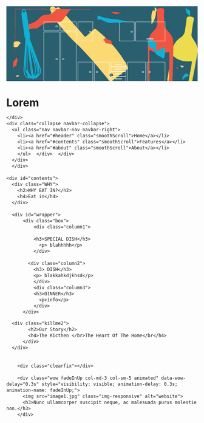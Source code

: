 
<html>
   <head>

<meta name="viewport" content="width=device-width, initial-scale=1">
     <style>
body {
  width: 90%;
  margin: 0 auto;
  }

    .banner {
      position:relative;;

   height: 15px;
      z-index: -1;}
/*HEADER/LOREM*/
#header {position: relative;
	top: -30px;
	text-align: center;
}

h1 {  font-family: 'Montserrat', sans-serif;
	  font-weight: 400;
	  letter-spacing: 1px;
  font-weight: bold;
	  font-size: 100px;
text-align: center;
}


/* navgation*/
/* Navigation section */

/* navgation*/
  #sticky-wrapper
{margin: 0%;
 text-align: center;

	 }

   ul {background: #ffffff;
    border: none;
    box-shadow: 0px 2px 8px 0px rgba(50, 50, 50, 0.04);

       list-style-type: none;
       margin: 0;
       padding: 0.5em;
       padding-top: 1em;
           overflow: hidden;
       background-color: #ffffff;
       position: fixed;
       top: 9.7em;
       width:88.6%;
       z-index:10;
   }
   li {
       float: left;
   }
   li a {

    color: black;
    text-align: center;

    text-decoration: none;
}

li {
  display: inline;
  padding: 0.5em;

}

/* STRUCTURE1 */
#contents{background-color:#D3D3D3;
text-align:center;

padding-top:50px;


}

.WHY {
  text-align: center;
	  font-size: 40px;
	  letter-spacing: 2px;
	  text-transform: uppercase;
    font-family: 'Montserrat', sans-serif;
 font-weight: 400;
}
h2{       color: #333;
    font-size: 40px;
    letter-spacing: 2px;
    text-transform: uppercase;
     margin-top: 8px;
    }
h1, h2, h3, {font-family: 'Montserrat', sans-serif;
    font-weight: 400;}
.h1, .h2, .h3, h1, h2, h3{margin-bottom: 10px;}
.h1, .h2, .h3, .h4, .h5, .h6,h1, h2, h3, h4, h5, h6 {
line-height: 1.1;}

     h1, h2, h3 {     font-family: 'Montserrat', sans-serif;
    font-weight: 400;}

h4 {    font-size: 12px;
    letter-spacing: 3px;
    text-transform: uppercase;
    font-weight: 400;
}


.h4, .h2, .h6, h4, h5, h6 {margin-top: 10px;
    margin-bottom: 10px;}

    .h1, .h2, .h3, .h4, .h5, .h6,h1, h2, h3, h4, h5, h6 {
    line-height: 1.1;
    color: inherit;}
    /* STRUCTURE2 */




    .column1, .column2, .column3 {
width:50%;
      margin-top:32px;
      position: relative;
      background-color: white;
     -webkit-box-sizing: border-box;
     box-sizing: border-box;
    }

    /*about*/

/*images*/

#about.parallax-section {background-position: 50% 0px;}


#about{color: #656565;
    padding-top: 100px;
    padding-bottom: 100px;}

.section{ display:block;}

.container{ padding-right: 15px;
    padding-left: 15px;
    margin-right: auto;
    margin-left: auto;}


    .row{margin-right: -15px;
    margin-left: -15px;
}

.col-md-3{ width:25%;
float:left;}


    .img-responsive{ display: block;
        max-width: 190px;
        height: auto;
        margin-top: 58px;
      }

.h3{ color: #444;
    font-size: 20px;
    line-height: 26px;
    letter-spacing: 1px;
     margin-top: 20px;
    margin-bottom: 10px
    }

    .container{background-color:white;
    text-align:center;

    padding-top:50px;
        padding-bottom:500px


    }}
</style>



<body>
<html>
<head>
  <meta charset="utf-8">
  <meta name="viewport" content="width=device-width">
  <title>JS Bin</title>
</head>
<body>



<div class="banner" >
  <img src="imgbackground.jpg" class="imgbk-responsive" alt="website">
</div>
<div id="header">
    <h1>Lorem</h1>

  </div>
      <div id="sticky-wrapper" class="sticky-wrapper" style="height: 10px;">
        <div class="navbar navbar-default navbar-static-top"role="navgation">
        <div class="container">

    </div>
    <div class="collapse navbar-collapse">
      <ul class="nav navbar-nav navbar-right">
        <li><a href="#header" class="smoothScroll">Home</a></li>
        <li><a href="#contents" class="smoothScroll">Features</a></li>
        <li><a href="#about" class="smoothScroll">About</a></li>
        </ul>  </div>  </div>
      </div>
      </div>

    <div id="contents">
      <div class="WHY">
        <h2>WHY EAT IN?</h2>
        <h4>Eat in</h4>
      </div>

      <div id="wrapper">
          <div class="box">
              <div class="column1">

              <h3>SPECIAL DISH</h3>
                <p> blahhhhh</p>
              </div>

            <div class="column2">
              <h3> DISH</h3>
              <p> blakkahkdjkhsd</p>
              </div>
              <div class="column3">
              <h3>DINNER</h3>
                <p>info</p>
              </div>
          </div>
</div>


<section id="about" class="parallax-section" style="background-position: 50% 146px;">
	<div class="container">
		<div class="row">

      <div class="killme2">
            <h2>Our Story</h2>
            <h4>The Kicthen </br>The Heart Of The Home</br</h4>
          </div>
      </div>


        <div class="clearfix"></div>

        <div class="wow fadeInUp col-md-3 col-sm-5 animated" data-wow-delay="0.3s" style="visibility: visible; animation-delay: 0.3s; animation-name: fadeInUp;">
          <img src="image1.jpg" class="img-responsive" alt="website">
          <h3>Nunc ullamcorper suscipit neque, ac malesuada purus molestie non.</h3>
        </div>




</body>
</html>
